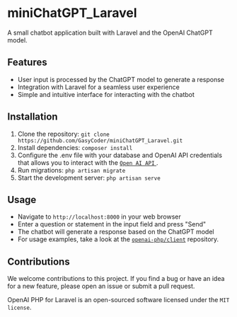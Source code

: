 # miniChatGPT_Laravel

A small chatbot application built with Laravel and the OpenAI ChatGPT model.

## Features
- User input is processed by the ChatGPT model to generate a response
- Integration with Laravel for a seamless user experience
- Simple and intuitive interface for interacting with the chatbot

## Installation
1. Clone the repository: `git clone https://github.com/GasyCoder/miniChatGPT_Laravel.git`
2. Install dependencies: `composer install`
3. Configure the .env file with your database and OpenAI API credentials that allows you to interact with the <a href="https://beta.openai.com/docs/api-reference/introduction">`Open AI API` </a>.
4. Run migrations: `php artisan migrate`
5. Start the development server: `php artisan serve`

## Usage
- Navigate to `http://localhost:8000` in your web browser
- Enter a question or statement in the input field and press "Send"
- The chatbot will generate a response based on the ChatGPT model
- For usage examples, take a look at the <a href="https://github.com/openai-php/client">`openai-php/client`</a> repository.

## Contributions
We welcome contributions to this project. If you find a bug or have an idea for a new feature, please open an issue or submit a pull request.

OpenAI PHP for Laravel is an open-sourced software licensed under the `MIT license`.
